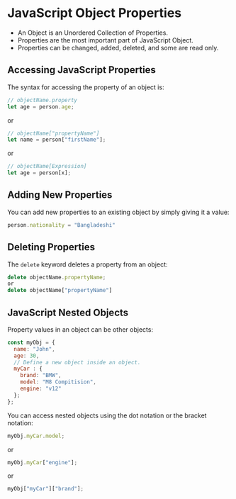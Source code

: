 # JavaScript Object Properties
* An Object is an Unordered Collection of Properties.
* Properties are the most important part of JavaScript Object.
* Properties can be changed, added, deleted, and some are read only.

## Accessing JavaScript Properties
The syntax for accessing the property of an object is:
```js 
// objectName.property
let age = person.age;
```
or
```js
// objectName["propertyName"]
let name = person["firstName"];
```
or
```js
// objectName[Expression]
let age = person[x];
```
## Adding New Properties
You can add new properties to an existing object by simply giving it a value:
```js
person.nationality = "Bangladeshi"
```
## Deleting Properties
The `delete` keyword deletes a property from an object:
```js
delete objectName.propertyName;
or 
delete objectName["propertyName"]
```
## JavaScript Nested Objects
Property values in an object can be other objects:
```js
const myObj = {
  name: "John",
  age: 30,
  // Define a new object inside an object.
  myCar : {
    brand: "BMW",
    model: "M8 Compitision",
    engine: "v12"
  };
};
```
You can access nested objects using the dot notation or the bracket notation:
```js 
myObj.myCar.model;
```
or 
```js
myObj.myCar["engine"];
```
or 
```js
myObj["myCar"]["brand"];
```
